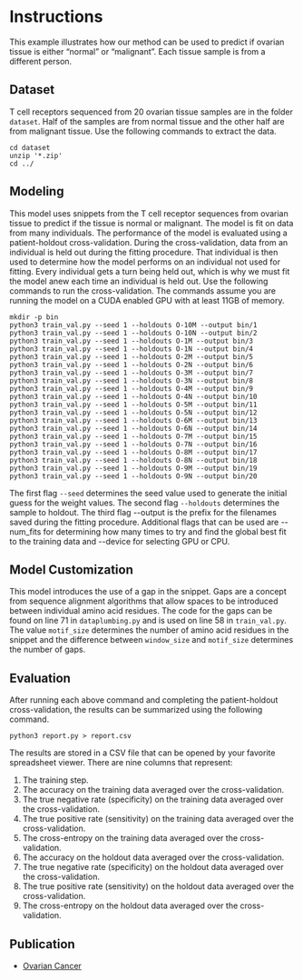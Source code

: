 # Instructions
This example illustrates how our method can be used to predict if ovarian tissue is either “normal” or “malignant”. Each tissue sample is from a different person.

## Dataset
T cell receptors sequenced from 20 ovarian tissue samples are in the folder `dataset`. Half of the samples are from normal tissue and the other half are from malignant tissue. Use the following commands to extract the data.
```
cd dataset
unzip '*.zip'
cd ../
```

## Modeling
This model uses snippets from the T cell receptor sequences from ovarian tissue to predict if the tissue is normal or malignant. The model is fit on data from many individuals. The performance of the model is evaluated using a patient-holdout cross-validation. During the cross-validation, data from an individual is held out during the fitting procedure. That individual is then used to determine how the model performs on an individual not used for fitting. Every individual gets a turn being held out, which is why we must fit the model anew each time an individual is held out. Use the following commands to run the cross-validation. The commands assume you are running the model on a CUDA enabled GPU with at least 11GB of memory.
```
mkdir -p bin
python3 train_val.py --seed 1 --holdouts O-10M --output bin/1
python3 train_val.py --seed 1 --holdouts O-10N --output bin/2
python3 train_val.py --seed 1 --holdouts O-1M --output bin/3
python3 train_val.py --seed 1 --holdouts O-1N --output bin/4
python3 train_val.py --seed 1 --holdouts O-2M --output bin/5
python3 train_val.py --seed 1 --holdouts O-2N --output bin/6
python3 train_val.py --seed 1 --holdouts O-3M --output bin/7
python3 train_val.py --seed 1 --holdouts O-3N --output bin/8
python3 train_val.py --seed 1 --holdouts O-4M --output bin/9
python3 train_val.py --seed 1 --holdouts O-4N --output bin/10
python3 train_val.py --seed 1 --holdouts O-5M --output bin/11
python3 train_val.py --seed 1 --holdouts O-5N --output bin/12
python3 train_val.py --seed 1 --holdouts O-6M --output bin/13
python3 train_val.py --seed 1 --holdouts O-6N --output bin/14
python3 train_val.py --seed 1 --holdouts O-7M --output bin/15
python3 train_val.py --seed 1 --holdouts O-7N --output bin/16
python3 train_val.py --seed 1 --holdouts O-8M --output bin/17
python3 train_val.py --seed 1 --holdouts O-8N --output bin/18
python3 train_val.py --seed 1 --holdouts O-9M --output bin/19
python3 train_val.py --seed 1 --holdouts O-9N --output bin/20
```
The first flag `--seed` determines the seed value used to generate the initial guess for the weight values. The second flag `--holdouts` determines the sample to holdout. The third flag --output is the prefix for the filenames saved during the fitting procedure. Additional flags that can be used are --num_fits for determining how many times to try and find the global best fit to the training data and --device for selecting GPU or CPU.

## Model Customization
This model introduces the use of a gap in the snippet. Gaps are a concept from sequence alignment algorithms that allow spaces to be introduced between individual amino acid residues. The code for the gaps can be found on line 71 in `dataplumbing.py` and is used on line 58 in `train_val.py`. The value `motif_size` determines the number of amino acid residues in the snippet and the difference between `window_size` and `motif_size` determines the number of gaps.

## Evaluation
After running each above command and completing the patient-holdout cross-validation, the results can be summarized using the following command.
```
python3 report.py > report.csv
```
The results are stored in a CSV file that can be opened by your favorite spreadsheet viewer. There are nine columns that represent:
1.	The training step.
2.	The accuracy on the training data averaged over the cross-validation.
3.	The true negative rate (specificity) on the training data averaged over the cross-validation.
4.	The true positive rate (sensitivity) on the training data averaged over the cross-validation.
5.	The cross-entropy on the training data averaged over the cross-validation.
6.	The accuracy on the holdout data averaged over the cross-validation.
7.	The true negative rate (specificity) on the holdout data averaged over the cross-validation.
8.	The true positive rate (sensitivity) on the holdout data averaged over the cross-validation.
9.	The cross-entropy on the holdout data averaged over the cross-validation.

## Publication
* [Ovarian Cancer](https://www.ncbi.nlm.nih.gov/pmc/articles/PMC7058380/)
